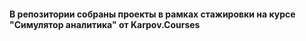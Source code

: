 #### В репозитории собраны проекты в рамках стажировки на курсе "Симулятор аналитика" от Karpov.Courses

